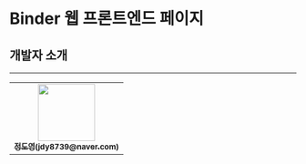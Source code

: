 # Binder 웹 프론트엔드 페이지

## 개발자 소개

---

<table>
  <tbody>
    <tr>
      <td align="center"><a href="https://github.com/jdy8739"><img src="https://avatars.githubusercontent.com/u/83811826?v=4" width="100px;" alt=""/><br /><sub><b>정도영(jdy8739@naver.com)</b></sub></a><br /></td>
     <tr/>
  </tbody>
</table>

